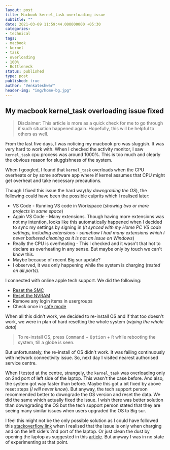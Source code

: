 ```yaml
---
layout: post
title: Macbook kernel_task overloading issue
subtitle: ""
date: 2021-03-09 11:59:44.000000000 +05:30
categories:
- technical
tags:
- macbook
- kernel
- task
- overloading
- 100%
- Bottleneck
status: published
type: post
published: true
author: "Venkateshwar"
header-img: "img/home-bg.jpg"
---
```



## My macbook kernel_task overloading issue fixed

> Disclaimer: This article is more as a quick check for me to go through if such situation happened again. Hopefully, this will be helpful to others as well.

From the last five days, I was noticing my macbook pro was sluggish. It was very hard to work with. When I checked the activity monitor, I saw `kernel_task` cpu process was around 1000%. This is too much and clearly the obvious reason for sluggishness of the system.

When I googled, I found that `kernel_task` overloads when the CPU overheats or by some software app where if kernel assumes that CPU might get overheat and take necessary precautions. 

Though I fixed this issue the hard way(_by downgrading the OS_), the following could have been the possible culprits which I realised later:
- VS Code - Running VS code in Workspace (_showing two or more projects in same space_)
- Again VS Code - Many extensions. Though having more extensions was not my intention, looks like this automatically happened when I decided to sync my settings by signing in (_It synced with my Home PC VS code settings, including extensions - somehow I had many extensions which I never bothered cleaning as it is not an issue on Windows_)
- Really the CPU is overheating - This I checked and it wasn't that hot to declare as overheating in any sense. But maybe only by touch we can't know this.
- Maybe because of recent Big sur update? 
- I observed, it was only happening while the system is charging (_tested on all ports_).

I connected with online apple tech support. We did the following:
- [Reset the SMC](https://support.apple.com/en-in/HT201295)
- [Reset the NVRAM](https://support.apple.com/en-in/HT204063)
- Remove any login items in usergroups
- Check once in [safe mode](https://support.apple.com/en-in/guide/mac-help/mh21245/mac)

When all this didn't work, we decided to re-install OS and if that too doesn't work, we were in plan of hard resetting the whole system (_wiping the whole data_)

> To re-install OS, press <kbd>Command</kbd> + <kbd>Option</kbd> + <kbd>R</kbd> while rebooting the system, till a globe is seen.

But unfortunately, the re-install of OS didn't work. It was failing continuously with network connectivity issue. So, next day I visited nearest authorised service centre.

When I tested at the centre, strangely, the `kernel_task` was overloading only on 2nd port of left side of the laptop. This wasn't the case before. And also, the system got way faster than before. Maybe this got a bit fixed by above reset steps (_I will never know_). But anyway, the tech support person recommended better to downgrade the OS version and reset the data. We did the same which actually fixed the issue. I wish there was better solution than downgrading the OS but the tech support person stated that they are seeing many similar issues when users upgraded the OS to Big sur. 

I feel this might not be the only possible solution as I could have followed this [stackoverflow link](https://apple.stackexchange.com/a/363933) when I realised that the issue is only when charging and on the left side's 2nd port of the laptop. Or just clean the dust by opening the laptop as suggested in this [article](https://discussions.apple.com/thread/3693588?answerId=17841142022#17841142022). But anyway I was in no state of experimenting at that point.

